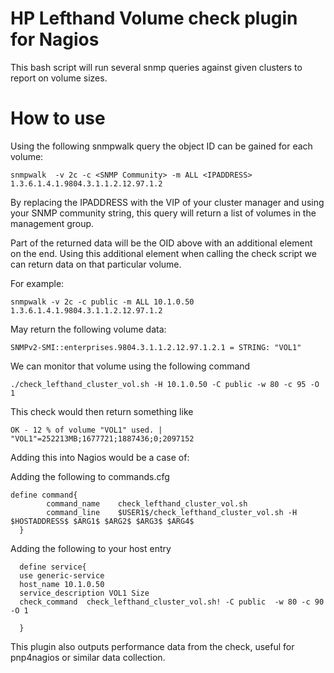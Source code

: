 # HP Lefthand Volume check plugin for Nagios
This bash script will run several snmp queries against given clusters to report on volume sizes.

# How to use
Using the following snmpwalk query the object ID can be gained for each volume:

`snmpwalk  -v 2c -c <SNMP Community> -m ALL <IPADDRESS> 1.3.6.1.4.1.9804.3.1.1.2.12.97.1.2`

By replacing the IPADDRESS with the VIP of your cluster manager and using your SNMP community string, this query will return a list of volumes in the management group.

Part of the returned data will be the OID above with an additional element on the end. Using this additional element when calling the check script we can return data on that particular volume.

For example:

`snmpwalk -v 2c -c public -m ALL 10.1.0.50 1.3.6.1.4.1.9804.3.1.1.2.12.97.1.2`

May return the following volume data:

`SNMPv2-SMI::enterprises.9804.3.1.1.2.12.97.1.2.1 = STRING: "VOL1"`

We can monitor that volume using the following command

`./check_lefthand_cluster_vol.sh -H 10.1.0.50 -C public -w 80 -c 95 -O 1`

This check would then return something like

`OK - 12 % of volume "VOL1" used. | "VOL1"=252213MB;1677721;1887436;0;2097152`

Adding this into Nagios would be a case of:

Adding the following to commands.cfg

```
define command{
        command_name    check_lefthand_cluster_vol.sh
        command_line    $USER1$/check_lefthand_cluster_vol.sh -H $HOSTADDRESS$ $ARG1$ $ARG2$ $ARG3$ $ARG4$
  }
  ```

Adding the following to your host entry

``` 
  define service{
  use generic-service
  host_name 10.1.0.50
  service_description VOL1 Size
  check_command  check_lefthand_cluster_vol.sh! -C public  -w 80 -c 90 -O 1

  } 
  ```
This plugin also outputs performance data from the check, useful for pnp4nagios or similar data collection.
